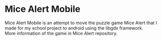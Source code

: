 # Mice Alert Mobile

Mice Alert Mobile is an attempt to move the puzzle game Mice Alert that I made for my school project to android using the libgdx framework.<br/>
More information of the game in Mice Alert repository.<br/>